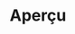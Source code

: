 ---
layout: overview.njk
tags: 
    - level3
    - dshome
key: overview_fr
title: Aperçu
alternativetitle: Maps
parent: maps_fr
order: 1
componentbrowser: true
availablelanguages: 
    - de
---